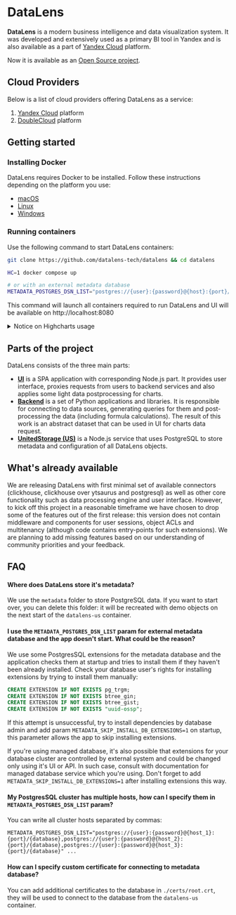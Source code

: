 # DataLens

**DataLens** is a modern business intelligence and data visualization system. It was developed and extensively used as a primary BI tool in Yandex and is also available as a part of [Yandex Cloud](https://datalens.yandex.com) platform.

Now it is available as an [Open Source project](https://datalens.tech).

## Cloud Providers
Below is a list of cloud providers offering DataLens as a service:
1. [Yandex Cloud](https://datalens.yandex.com) platform
2. [DoubleCloud](https://double.cloud/services/doublecloud-visualization/) platform

## Getting started

### Installing Docker

DataLens requires Docker to be installed. Follow these instructions depending on the platform you use:

- [macOS](https://docs.docker.com/desktop/install/mac-install/)
- [Linux](https://docs.docker.com/engine/install/)
- [Windows](https://docs.docker.com/desktop/install/windows-install/)

### Running containers

Use the following command to start DataLens containers:

```bash
git clone https://github.com/datalens-tech/datalens && cd datalens

HC=1 docker compose up

# or with an external metadata database
METADATA_POSTGRES_DSN_LIST="postgres://{user}:{password}@{host}:{port}/{database}" HC=1 docker compose up
```

This command will launch all containers required to run DataLens and UI will be available on http://localhost:8080

<details>
      <summary>Notice on Highcharts usage</summary>

      Highcharts is a proprietary commercial product. If you enable highcharts in your DataLens instance (with `HC=1`` variable), you should comply with Highcharts license (https://github.com/highcharts/highcharts/blob/master/license.txt).

      When Highcharts is disabled in DataLens, we use D3.js instead. However, currently only few visualization types are compatible with D3.js. We are actively working on adding D3 support to additional visualizations and are going to completely replace Highcharts with D3 in DataLens.

</details>

## Parts of the project

DataLens consists of the three main parts:

- [**UI**](https://github.com/datalens-tech/datalens-ui) is a SPA application with corresponding Node.js part. It provides user interface, proxies requests from users to backend services and also applies some light data postprocessing for charts.
- [**Backend**](https://github.com/datalens-tech/datalens-backend) is a set of Python applications and libraries. It is responsible for connecting to data sources, generating queries for them and post-processing the data (including formula calculations). The result of this work is an abstract dataset that can be used in UI for charts data request.
- [**UnitedStorage (US)**](https://github.com/datalens-tech/datalens-us) is a Node.js service that uses PostgreSQL to store metadata and configuration of all DataLens objects.

## What's already available

We are releasing DataLens with first minimal set of available connectors (clickhouse, clickhouse over ytsaurus and postgresql) as well as other core functionality such as data processing engine and user interface. However, to kick off this project in a reasonable timeframe we have chosen to drop some of the features out of the first release: this version does not contain middleware and components for user sessions, object ACLs and multitenancy (although code contains entry-points for such extensions). We are planning to add missing features based on our understanding of community priorities and your feedback.

## FAQ

#### Where does DataLens store it's metadata?

We use the `metadata` folder to store PostgreSQL data. If you want to start over, you can delete this folder: it will be recreated with demo objects on the next start of the `datalens-us` container.

#### I use the `METADATA_POSTGRES_DSN_LIST` param for external metadata database and the app doesn't start. What could be the reason?

We use some PostgresSQL extensions for the metadata database and the application checks them at startup and tries to install them if they haven't been already installed. Check your database user's rights for installing extensions by trying to install them manually:

```sql
CREATE EXTENSION IF NOT EXISTS pg_trgm;
CREATE EXTENSION IF NOT EXISTS btree_gin;
CREATE EXTENSION IF NOT EXISTS btree_gist;
CREATE EXTENSION IF NOT EXISTS "uuid-ossp";
```

If this attempt is unsuccessful, try to install dependencies by database admin and add param `METADATA_SKIP_INSTALL_DB_EXTENSIONS=1` on startup, this parameter allows the app to skip installing extensions.

If you're using managed database, it's also possible that extensions for your database cluster are controlled by external system and could be changed only using it's UI or API. In such case, consult with documentation for managed database service which you're using. Don't forget to add `METADATA_SKIP_INSTALL_DB_EXTENSIONS=1` after installing extensions this way.

#### My PostgresSQL cluster has multiple hosts, how can I specify them in `METADATA_POSTGRES_DSN_LIST` param?

You can write all cluster hosts separated by commas:

`METADATA_POSTGRES_DSN_LIST="postgres://{user}:{password}@{host_1}:{port}/{database},postgres://{user}:{password}@{host_2}:{port}/{database},postgres://{user}:{password}@{host_3}:{port}/{database}" ...`

#### How can I specify custom certificate for connecting to metadata database?

You can add additional certificates to the database in `./certs/root.crt`, they will be used to connect to the database from the `datalens-us` container.
